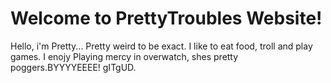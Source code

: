 # Welcome to PrettyTroubles Website!  

Hello, i'm Pretty... Pretty weird to be exact. I like to eat food, troll and play games. I enojy Playing mercy in overwatch, shes pretty poggers.BYYYYEEEE! gITgUD.
